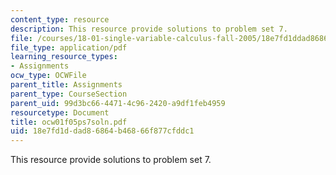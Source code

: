 ```yaml
---
content_type: resource
description: This resource provide solutions to problem set 7.
file: /courses/18-01-single-variable-calculus-fall-2005/18e7fd1ddad86864b46866f877cfddc1_ocw01f05ps7soln.pdf
file_type: application/pdf
learning_resource_types:
- Assignments
ocw_type: OCWFile
parent_title: Assignments
parent_type: CourseSection
parent_uid: 99d3bc66-4471-4c96-2420-a9df1feb4959
resourcetype: Document
title: ocw01f05ps7soln.pdf
uid: 18e7fd1d-dad8-6864-b468-66f877cfddc1
---
```

This resource provide solutions to problem set 7.

